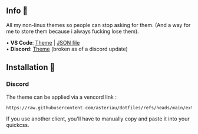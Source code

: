## Info 📖
All my non-linux themes so people can stop asking for them. (And a way for me to store them because i always fucking lose them).

  • **VS Code**: [Theme](https://github.com/paradise-theme/vscode) | [JSON file](https://github.com/asteriau/dotfiles/blob/main/extra/VS%20code/settings.json) <br>
  • **Discord**: [Theme](https://raw.githubusercontent.com/asteriau/dotfiles/refs/heads/main/extra/Discord/Discord.css) (broken as of a discord update) <br>

## Installation 🔧

### Discord

The theme can be applied via a vencord link :
```
https://raw.githubusercontent.com/asteriau/dotfiles/refs/heads/main/extra/Discord/Discord.css
```
If you use another client, you'll have to manually copy and paste it into your quickcss.
